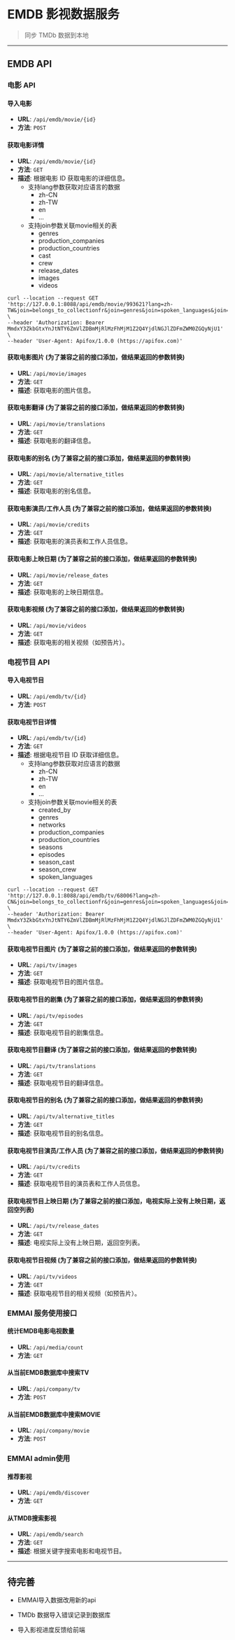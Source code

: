 # EMDB 影视数据服务

> 同步 TMDb 数据到本地

---

## EMDB API

### 电影 API

#### 导入电影

- **URL**: `/api/emdb/movie/{id}`
- **方法**: `POST`

#### 获取电影详情

- **URL**: `/api/emdb/movie/{id}`
- **方法**: `GET`
- **描述**: 根据电影 ID 获取电影的详细信息。
    - 支持lang参数获取对应语言的数据
        - zh-CN
        - zh-TW
        - en
        - ...
    - 支持join参数关联movie相关的表
        - genres
        - production_companies
        - production_countries
        - cast
        - crew
        - release_dates
        - images
        - videos

```shell
curl --location --request GET 'http://127.0.0.1:8088/api/emdb/movie/993621?lang=zh-TW&join=belongs_to_collectionfr&join=genres&join=spoken_languages&join=cast&join=crew&join=images&join=videos' \
--header 'Authorization: Bearer MmdxY3ZkbGtxYnJtNTY6ZmVlZDBmMjRlMzFhMjM1Z2Q4YjdlNGJlZDFmZWM0ZGQyNjU1' \
--header 'User-Agent: Apifox/1.0.0 (https://apifox.com)'
```

#### 获取电影图片 (为了兼容之前的接口添加，做结果返回的参数转换)

- **URL**: `/api/movie/images`
- **方法**: `GET`
- **描述**: 获取电影的图片信息。

#### 获取电影翻译 (为了兼容之前的接口添加，做结果返回的参数转换)

- **URL**: `/api/movie/translations`
- **方法**: `GET`
- **描述**: 获取电影的翻译信息。

#### 获取电影的别名 (为了兼容之前的接口添加，做结果返回的参数转换)

- **URL**: `/api/movie/alternative_titles`
- **方法**: `GET`
- **描述**: 获取电影的别名信息。

#### 获取电影演员/工作人员 (为了兼容之前的接口添加，做结果返回的参数转换)

- **URL**: `/api/movie/credits`
- **方法**: `GET`
- **描述**: 获取电影的演员表和工作人员信息。

#### 获取电影上映日期 (为了兼容之前的接口添加，做结果返回的参数转换)

- **URL**: `/api/movie/release_dates`
- **方法**: `GET`
- **描述**: 获取电影的上映日期信息。

#### 获取电影视频 (为了兼容之前的接口添加，做结果返回的参数转换)

- **URL**: `/api/movie/videos`
- **方法**: `GET`
- **描述**: 获取电影的相关视频（如预告片）。

### 电视节目 API

#### 导入电视节目

- **URL**: `/api/emdb/tv/{id}`
- **方法**: `POST`

#### 获取电视节目详情

- **URL**: `/api/emdb/tv/{id}`
- **方法**: `GET`
- **描述**: 根据电视节目 ID 获取详细信息。
    - 支持lang参数获取对应语言的数据
        - zh-CN
        - zh-TW
        - en
        - ...
    - 支持join参数关联movie相关的表
        - created_by
        - genres
        - networks
        - production_companies
        - production_countries
        - seasons
        - episodes
        - season_cast
        - season_crew
        - spoken_languages

```shell
curl --location --request GET 'http://127.0.0.1:8088/api/emdb/tv/68006?lang=zh-CN&join=belongs_to_collectionfr&join=genres&join=spoken_languages&join=seasons&join=images&join=videos&join=episodes' \
--header 'Authorization: Bearer MmdxY3ZkbGtxYnJtNTY6ZmVlZDBmMjRlMzFhMjM1Z2Q4YjdlNGJlZDFmZWM0ZGQyNjU1' \
--header 'User-Agent: Apifox/1.0.0 (https://apifox.com)'
```

#### 获取电视节目图片 (为了兼容之前的接口添加，做结果返回的参数转换)

- **URL**: `/api/tv/images`
- **方法**: `GET`
- **描述**: 获取电视节目的图片信息。

#### 获取电视节目的剧集 (为了兼容之前的接口添加，做结果返回的参数转换)

- **URL**: `/api/tv/episodes`
- **方法**: `GET`
- **描述**: 获取电视节目的剧集信息。

#### 获取电视节目翻译 (为了兼容之前的接口添加，做结果返回的参数转换)

- **URL**: `/api/tv/translations`
- **方法**: `GET`
- **描述**: 获取电视节目的翻译信息。

#### 获取电视节目的别名 (为了兼容之前的接口添加，做结果返回的参数转换)

- **URL**: `/api/tv/alternative_titles`
- **方法**: `GET`
- **描述**: 获取电视节目的别名信息。

#### 获取电视节目演员/工作人员 (为了兼容之前的接口添加，做结果返回的参数转换)

- **URL**: `/api/tv/credits`
- **方法**: `GET`
- **描述**: 获取电视节目的演员表和工作人员信息。

#### 获取电视节目上映日期 (为了兼容之前的接口添加，电视实际上没有上映日期，返回空列表)

- **URL**: `/api/tv/release_dates`
- **方法**: `GET`
- **描述**: 电视实际上没有上映日期，返回空列表。

#### 获取电视节目视频 (为了兼容之前的接口添加，做结果返回的参数转换)

- **URL**: `/api/tv/videos`
- **方法**: `GET`
- **描述**: 获取电视节目的相关视频（如预告片）。

### EMMAI 服务使用接口

#### 统计EMDB电影电视数量

- **URL**: `/api/media/count`
- **方法**: `GET`

#### 从当前EMDB数据库中搜索TV

- **URL**: `/api/company/tv`
- **方法**: `POST`

#### 从当前EMDB数据库中搜索MOVIE

- **URL**: `/api/company/movie`
- **方法**: `POST`

### EMMAI admin使用

#### 推荐影视

- **URL**: `/api/emdb/discover`
- **方法**: `GET`

#### 从TMDB搜索影视

- **URL**: `/api/emdb/search`
- **方法**: `GET`
- **描述**: 根据关键字搜索电影和电视节目。

---

## 待完善

- EMMAI导入数据改用新的api

- TMDb 数据导入错误记录到数据库

- 导入影视进度反馈给前端